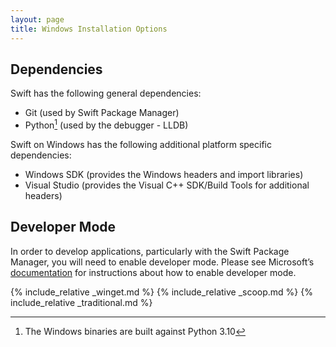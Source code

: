 ```yaml
---
layout: page
title: Windows Installation Options
---
```


## Dependencies

Swift has the following general dependencies:

- Git (used by Swift Package Manager)
- Python[^1] (used by the debugger - LLDB)

[^1]: The Windows binaries are built against Python 3.10

Swift on Windows has the following additional platform specific dependencies:

- Windows SDK (provides the Windows headers and import libraries)
- Visual Studio (provides the Visual C++ SDK/Build Tools for additional headers)

## Developer Mode

In order to develop applications, particularly with the Swift Package Manager, you will need to enable developer mode. Please see Microsoft’s [documentation](https://docs.microsoft.com/windows/apps/get-started/enable-your-device-for-development) for instructions about how to enable developer mode.

{% include_relative _winget.md %}
{% include_relative _scoop.md %}
{% include_relative _traditional.md %}
